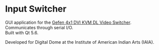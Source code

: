 # Input Switcher
GUI application for the [Gefen 4x1 DVI KVM DL Video Switcher](http://www.gefen.com/kvm/ext-dvikvm-441dl.jsp?prod_id=8786).  
Communicates through serial I/O.  
Built with Qt 5.6.  

Developed for Digital Dome at the Institute of American Indian Arts (IAIA).  
